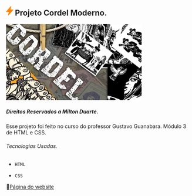 
## [![DevSuperior logo](https://raw.githubusercontent.com/devsuperior/bds-assets/main/ds/devsuperior-logo-small.png)](https://raw.githubusercontent.com/devsuperior/bds-assets/main/ds/devsuperior-logo-small.png)  Projeto Cordel Moderno. 

​                                                                <img src="imagens/CORDEL-MODERNO.jpeg" alt="img" style="zoom: 50%;" />    
##### Direitos Reservados a Milton Duarte.

Esse projeto foi feito no curso do professor Gustavo Guanabara. Módulo 3 de HTML e CSS.


###### Tecnologias Usadas.


- `HTML`

- `CSS`

  

:link:[Página do website](https://marcelo-abreeu.github.io/Projeto-Cordel/)

